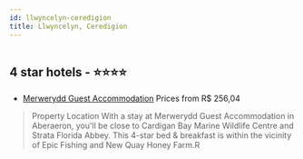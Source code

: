```yaml
---
id: llwyncelyn-ceredigion
title: Llwyncelyn, Ceredigion
---
```


<center><img src="https://assets.cosmos-data.com/thumbnails/large/1/17068e0ef6b6fc38b0d84645f6f8d32d/412274.jpg" alt="" /></center>


##  4 star hotels - ⭐️⭐️⭐️⭐️

-    [Merwerydd Guest Accommodation](https://www.hurb.com/br/aud/https://www.hurb.com/br/hotels/llwyncelyn/merwerydd-guest-accommodation-HT-AEWG?cmp=18055) Prices from R$ 256,04
   > Property Location With a stay at Merwerydd Guest Accommodation in Aberaeron, you'll be close to Cardigan Bay Marine Wildlife Centre and Strata Florida Abbey. This 4-star bed & breakfast is within the vicinity of Epic Fishing and New Quay Honey Farm.R

